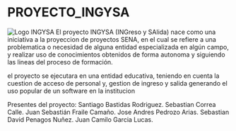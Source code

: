 # PROYECTO_INGYSA
![Logo INGYSA](https://drive.google.com/file/d/1iKb1QkPxZ4no5LxsGjB9lmWWL0lMX400/view)
El proyecto INGYSA (INGreso y SAlida) nace como una iniciativa a la proyeccion de proyectos SENA, en el cual se refiere a una problematica o necesidad de alguna entidad especializada en algún campo, y realizar uso de conocimientos obtenidos de forma autonoma y siguiendo las lineas del proceso de formación.

el proyecto se ejecutara en una entidad educativa, teniendo en cuenta la cuestion de acceso de personal y, gestion de ingreso y salida generando el uso popular de un software en la institucion

Presentes del proyecto:
Santiago Bastidas Rodriguez.
Sebastian Correa Calle.
Juan Sebastián Fraile Camaño.
Jose Andres Pedrozo Arias.
Sebastian David Penagos Nuñez.
Juan Camilo Garcia Lucas.
